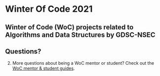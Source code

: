 # Winter Of Code 2021 

## Winter of Code (WoC) projects related to Algorithms and Data Structures by GDSC-NSEC



## Questions?
<!-- 1. For any queries contact [WOC 2021 - DSA Magic](https://t.me/joinchat/Scv7dmQARyFmYWM1). -->
2. More questions about being a WoC mentor or student? Check out the [WoC mentor & student guides](https://winterofcode.com/).
